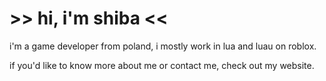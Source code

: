 # >> hi, i'm shiba <<

i'm a game developer from poland, i mostly work in lua and luau on roblox.

if you'd like to know more about me or contact me, check out my website.

